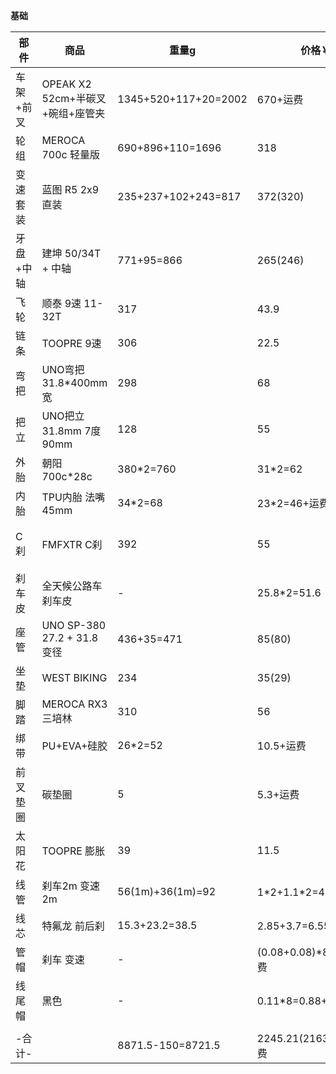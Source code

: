 **基础**

| 部件 | 商品 | 重量g | 价格￥ | 链接 |
| - | - | - | - | - |
| 车架+前叉 | OPEAK X2 52cm+半碳叉+碗组+座管夹 | 1345+520+117+20=2002 | 670+运费 | [淘宝](https://item.taobao.com/item.htm?spm=a1z10.5-c.w4002-3801465620.13.30c15910CaLIhS&id=12930538895) |
| 轮组 | MEROCA 700c 轻量版 | 690+896+110=1696 | 318 | [天猫](https://detail.tmall.com/item.htm?abbucket=1&id=655381298737&ns=1&skuId=4902271320901&spm=a21n57.1.0.0.25f8523cTE4IFJ) |
| 变速套装 | 蓝图 R5 2x9 直装 | 235+237+102+243=817 | 372(320) | [淘宝](https://item.taobao.com/item.htm?spm=a21n57.1.0.0.25f8523cTE4IFJ&id=655320398132&ns=1&abbucket=1#detail) |
| 牙盘+中轴 | 建坤 50/34T + 中轴 | 771+95=866 | 265(246) | [淘宝](https://item.taobao.com/item.htm?spm=a1z09.2.0.0.49592e8dHzsX9P&id=641769160571&_u=61qg6u55d5d1)、[淘宝](https://item.taobao.com/item.htm?spm=a21n57.1.0.0.25f8523cTE4IFJ&id=653004989022&ns=1&abbucket=1#detail) |
| 飞轮 | 顺泰 9速 11-32T | 317 | 43.9 | [淘宝](https://item.taobao.com/item.htm?spm=a21n57.1.0.0.732b523c5K1CRX&id=721179909165&ns=1&abbucket=1#detail) |
| 链条 | TOOPRE 9速 | 306 | 22.5 | [淘宝](https://detail.tmall.com/item.htm?abbucket=1&id=625546433870&ns=1&skuId=4606857443028&spm=a21n57.1.0.0.732b523c5K1CRX) |
| 弯把 | UNO弯把 31.8\*400mm宽 | 298 | 68 | [淘宝](https://item.taobao.com/item.htm?spm=a1z09.2.0.0.49592e8dHzsX9P&id=702759441277&_u=61qg6u55adf1) |
| 把立 | UNO把立 31.8mm 7度90mm | 128 | 55 | [淘宝](https://item.taobao.com/item.htm?spm=a1z09.2.0.0.49592e8dHzsX9P&id=521116614839&_u=61qg6u5535ee) |
| 外胎 | 朝阳 700c\*28c | 380\*2=760 | 31\*2=62 | [淘宝](https://item.taobao.com/item.htm?spm=a21n57.1.0.0.1210523c1GiOEf&id=588295807582&ns=1&abbucket=1#detail) |
| 内胎 | TPU内胎 法嘴45mm | 34\*2=68 | 23\*2=46+运费 | [1688](https://detail.1688.com/offer/710785025665.html?) |
| C刹 | FMFXTR C刹 | 392 | 55 | [天猫](https://detail.tmall.com/item.htm?abbucket=1&id=608838689836&ns=1&skuId=4279639381169&spm=a21n57.1.0.0.6e90523cv4zdPl)、[淘宝](https://item.taobao.com/item.htm?spm=a1z10.5-c-s.w4002-23916658984.12.24e35f84giH15s&id=661930255543) |
| 刹车皮 | 全天候公路车刹车皮 | - | 25.8\*2=51.6 | [天猫](https://detail.tmall.com/item.htm?_u=61qg6u55f4e2&id=679011681051&spm=a1z09.2.0.0.49592e8dHzsX9P)、[1688](https://detail.1688.com/offer/578647183148.html)                                                                   |
| 座管 | UNO SP-380 27.2 + 31.8变径 | 436+35=471 | 85(80) | [淘宝](https://item.taobao.com/item.htm?spm=a21n57.1.0.0.7dab523cqvwzFQ&id=520334034270&ns=1&abbucket=1#detail) |
| 坐垫 | WEST BIKING | 234 | 35(29) | [淘宝](https://item.taobao.com/item.htm?spm=a1z0d.6639537/tb.1997196601.4.3ae97484DfZvhK&id=685131589111) |
| 脚踏 | MEROCA RX3 三培林 | 310 | 56 | [淘宝](https://item.taobao.com/item.htm?spm=a1z09.2.0.0.49592e8dHzsX9P&id=682774886077&_u=61qg6u55522e) |
| 绑带 | PU+EVA+硅胶 | 26\*2=52 | 10.5+运费 | [1688](https://detail.1688.com/offer/650402099816.html) |
| 前叉垫圈 | 碳垫圈 | 5 | 5.3+运费 | [1688](https://detail.1688.com/offer/597981292186.html) |
| 太阳花 | TOOPRE 膨胀 | 39 | 11.5 | [天猫](https://detail.tmall.com/item.htm?_u=61qg6u554f7e&id=607339137868&spm=a1z09.2.0.0.49592e8dHzsX9P) |
| 线管 | 刹车2m 变速2m | 56(1m)+36(1m)=92 | 1\*2+1.1\*2=4.2+运费 | [1688](https://detail.1688.com/offer/568598632460.html) |
| 线芯 | 特氟龙 前后刹 | 15.3+23.2=38.5 | 2.85+3.7=6.55+运费 | [1688](https://detail.1688.com/offer/538214099636.html) |
| 管帽 | 刹车 变速 | - | (0.08+0.08)\*8=1.28+运费 | [1688](https://detail.1688.com/offer/535732928597.html) |
| 线尾帽 | 黑色 | - | 0.11\*8=0.88+运费 | [1688](https://detail.1688.com/offer/655504360366.html) |
| | | | | |
| -合计- | | 8871.5-150=8721.5 | 2245.21(2163.21)+运费 | |
